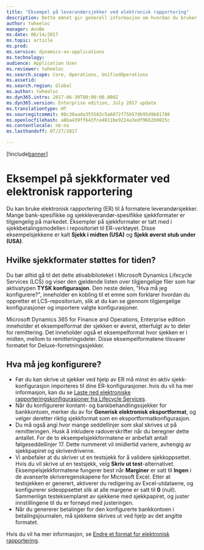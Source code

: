 ```yaml
---
title: "Eksempel på leverandørsjekker ved elektronisk rapportering"
description: Dette emnet gir generell informasjon om hvordan du bruker eksempelsjekkformatene i elektronisk rapportering.
author: twheeloc
manager: AnnBe
ms.date: 06/14/2017
ms.topic: article
ms.prod: 
ms.service: dynamics-ax-applications
ms.technology: 
audience: Application User
ms.reviewer: twheeloc
ms.search.scope: Core, Operations, UnifiedOperations
ms.assetid: 
ms.search.region: Global
ms.author: twheeloc
ms.dyn365.intro: 2017-06-30T00:00:00.000Z
ms.dyn365.version: Enterprise edition, July 2017 update
ms.translationtype: HT
ms.sourcegitcommit: 08c38aada355583c5a6872f75b57db95d9b81786
ms.openlocfilehash: a8ba439ff643fce4811be9224a3edf96b2b9025c
ms.contentlocale: nb-no
ms.lasthandoff: 07/27/2017

---
```


[!include[banner](../includes/banner.md)]

# <a name="electronic-reporting-sample-check-formats"></a>Eksempel på sjekkformater ved elektronisk rapportering

Du kan bruke elektronisk rapportering (ER) til å formatere leverandørsjekker. Mange bank-spesifikke og sjekkleverandør-spesifikke sjekkformater er tilgjengelig på markedet. Eksempler på sjekkformater er tatt med i sjekkbetalingsmodellen i repositoriet til ER-verktøyet. Disse eksempelsjekkene er kalt **Sjekk i midten (USA)** og **Sjekk øverst stub under (USA)**.

## <a name="what-check-formats-are-currently-supported"></a>Hvilke sjekkformater støttes for tiden?

Du bør alltid gå til det delte ativabiblioteket i Microsoft Dynamics Lifecycle Services (LCS) og viser den gjeldende listen over tilgjengelige filer som har aktivatypen **TYSK konfigurasjon**. Den neste delen, "Hva må jeg konfigurere?", inneholder en kobling til et emne som forklarer hvordan du oppretter et LCS-repositorium, slik at du kan se gjennom tilgjengelige konfigurasjoner og importere valgte konfigurasjoner.

Microsoft Dynamics 365 for Finance and Operations, Enterprise edition inneholder et eksempelformat der sjekken er øverst, etterfulgt av to deler for remittering. Det inneholder også et eksempelformat hvor sjekken er i midten, mellom to remitteringsdeler. Disse eksempelformatene tilsvarer formatet for Deluxe-forretningssjekker.

## <a name="what-do-i-have-to-set-up"></a>Hva må jeg konfigurere?

- Før du kan skrive ut sjekker ved hjelp av ER må minst én aktiv sjekk-konfigurasjon importeres til dine ER-konfigurasjoner. hvis du vil ha mer informasjon, kan du se [Laste ned elektroniske rapporteringskonfigurasjoner fra Lifecycle Services](/dynamics365/unified-operations/dev-itpro/analytics/download-electronic-reporting-configuration-lcs).
- Når du konfigurerer kontant- og bankbehandlingssjekker for bankkontoen, merker du av for **Generisk elektronisk eksportformat**, og velger deretter riktig sjekkformat som en eksportformatkonfigurasjon.
- Du må også angi hvor mange seddellinjer som skal skrives ut på remitteringen. Husk å inkludere radoverskrifter når du beregner dette antallet. For de to eksempelsjekkformatene er anbefalt antall følgeseddellinjer 17. Dette nummeret vil imidlertid variere, avhengig av sjekkpapiret og skriverdriverne.
- Vi anbefaler at du skriver ut en testsjekk for å validere sjekkoppsettet. Hvis du vil skrive ut en testsjekk, velg  **Skriv ut test**-alternativet. Eksempelsjekkformatene fungerer best når **Marginer** er satt til **Ingen** i de avanserte skriveregenskapene for Microsoft Excel. Etter at testsjekken er generert, aktiverer du redigering av Excel-utdataene, og konfigurerer sideoppsettet slik at alle margene er satt til **0** (null). Sammenlign testeksemplaret av sjekkene med sjekkpapiret, og juster innstillingene til du er fornøyd med justeringen.
- Når du genererer betalinger for den konfigurerte bankkontoen i betalingsjournalen, må sjekkene skrives ut ved hjelp av det angitte formatet.

Hvis du vil ha mer informasjon, se [Endre et format for elektronisk rapportering](/dynamics365/unified-operations/dev-itpro/analytics/modify-electronic-reporting-format-reapply-excel-template).

